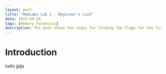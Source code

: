 ```yaml
---
layout: post
title: "MemLabs Lab 1 - Beginner's Luck"
date: 2023-09-29
tags: [Memory Forensics] 
description: The post shows the steps for finding the flags for the first challenge of MemLabs.
---
```


# Introduction

hello jjdjs
